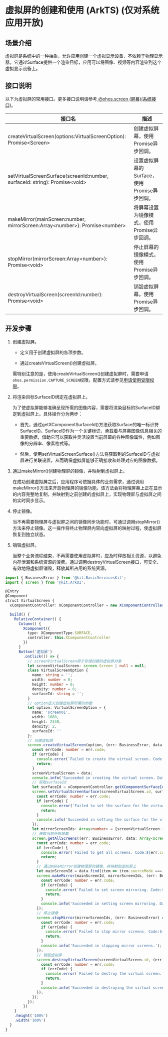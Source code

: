 # 虚拟屏的创建和使用 (ArkTS) (仅对系统应用开放)

## 场景介绍

虚拟屏是系统中的一种抽象，允许应用创建一个虚拟显示设备，不依赖于物理显示器。它通过Surface提供一个渲染目标，应用可以将图像、视频等内容渲染到这个虚拟显示设备上。

## 接口说明

以下为虚拟屏的常用接口。更多接口说明请参考[ @ohos.screen (屏幕)(系统接口)](../reference/apis-arkui/js-apis-screen-sys.md)。

| 接口名                                                       | 描述                                         |
| ------------------------------------------------------------ | -------------------------------------------- |
| createVirtualScreen(options:VirtualScreenOption): Promise&lt;Screen&gt; | 创建虚拟屏幕，使用Promise异步回调。          |
| setVirtualScreenSurface(screenId:number, surfaceId: string): Promise&lt;void&gt; | 设置虚拟屏幕的Surface，使用Promise异步回调。 |
| makeMirror(mainScreen:number, mirrorScreen:Array&lt;number&gt;): Promise&lt;number&gt; | 将屏幕设置为镜像模式，使用Promise异步回调。  |
| stopMirror(mirrorScreen:Array&lt;number&gt;): Promise&lt;void&gt; | 停止屏幕的镜像模式，使用Promise异步回调。    |
| destroyVirtualScreen(screenId:number): Promise&lt;void&gt;   | 销毁虚拟屏幕，使用Promise异步回调。          |

## 开发步骤

1. 创建虚拟屏。

   - 定义用于创建虚拟屏的各项参数。

   - 通过createVirtualScreen()创建虚拟屏。

   需特别注意的是，使用createVirtualScreen()创建虚拟屏时，需要申请`ohos.permission.CAPTURE_SCREEN`权限，配置方式请参见[申请使用受限权限](../security/AccessToken/declare-permissions-in-acl.md)。

2. 将渲染目标SurfaceID绑定在虚拟屏上。

   为了使虚拟屏能够准确呈现所需的图像内容，需要将渲染目标的SurfaceID绑定到虚拟屏上。具体操作分为两步：

   - 首先，通过getXComponentSurfaceId()方法获取Surface的唯一标识符SurfaceID。SurfaceID作为一个关键标识，承载着与屏幕图像信息相关的重要数据，借助它可以获取并灵活设置当前屏幕的各种图像属性，例如图像的分辨率、像素格式等。

   - 然后，使用setVirtualScreenSurface()方法将获取到的SurfaceID与虚拟屏进行关联设置，从而确保虚拟屏能够正确接收和处理对应的图像数据。

3. 通过makeMirror()创建物理屏的镜像，并映射到虚拟屏上。

   在成功创建虚拟屏之后，应用程序可依据具体的业务需求，通过调用makeMirror()方法来开启物理屏的镜像功能。该方法会将物理屏幕上正在显示的内容完整地复制，并映射到之前创建的虚拟屏上，实现物理屏与虚拟屏之间的实时同步显示。

4. 停止镜像。

   当不再需要物理屏与虚拟屏之间的镜像同步功能时，可通过调用stopMirror()方法来停止镜像。这一操作将终止物理屏内容向虚拟屏的映射过程，使虚拟屏恢复到独立状态。

5. 销毁虚拟屏。

   当整个业务流程结束，不再需要使用虚拟屏时，应及时释放相关资源，以避免内存泄漏和系统资源的浪费。通过调用destroyVirtualScreen接口，可安全、有效地将虚拟屏销毁，释放其所占用的系统资源。

```ts
import { BusinessError } from '@kit.BasicServicesKit';
import { screen } from '@kit.ArkUI';

@Entry
@Component
struct VirtualScreen {
  xComponentController: XComponentController = new XComponentController();

  build() {
    RelativeContainer() {
      Column() {
        XComponent({
          type: XComponentType.SURFACE,
          controller: this.XComponentController
        })
      }
      Button('虚拟屏')
        .onClick(() => {
          // screenVirtualScreen用于存储创建的虚拟屏对象
          let screenVirtualScreen: screen.Screen | null = null;
          class VirtualScreenOption {
            name: string = '';
            width: number = 0;
            height: number = 0;
            density: number = 0;
            surfaceId: string = '';
          }
          // option定义创建虚拟屏所需的参数
          let option: VirtualScreenOption = {
            name: 'screen01',
            width: 1080,
            height: 2340,
            density: 2,
            surfaceId: ''
          };
          // 创建虚拟屏
          screen.createVirtualScreen(option, (err: BusinessError, data: screen.Screen) => {
            const errCode: number = err.code;
            if (errCode) {
              console.error(`Failed to create the virtual screen. Code:${err.code},message is ${err.message}`);
              return;
            }
            screenVirtualScreen = data;
            console.info('Succeeded in creating the virtual screen. Data: ' + JSON.stringify(data));
            // 获取surfaceId
            let surfaceId = xComponentController.getXComponentSurfaceId();
            screen.setVirtualScreenSurface(screenVirtualScreen.id, surfaceId, (err: BusinessError) => {
              const errCode: number = err.code;
              if (errCode) {
                console.error(`Failed to set the surface for the virtual screen. Code:${err.code},message is ${err.message}`);
                return;
              }
              console.info('Succeeded in setting the surface for the virtual screen.');
            });
            let mirrorScreenIds: Array<number> = [screenVirtualScreen.id];
            // 获取当前所有屏幕
            screen.getAllScreens((err: BusinessError, data: Array<screen.Screen>) => {
              const errCode: number = err.code;
              if (errCode) {
                console.error(`Failed to get all screens. Code:${err.code},message is ${err.message}`);
                return;
              }
              // 通过makeMirror创建物理屏的镜像，并映射到虚拟屏上
              let mainScreenId = data.find(item => item.sourceMode === 0)?.id;
              screen.makeMirror(mainScreenId, mirrorScreenIds, (err: BusinessError, data: number) => {
                const errCode: number = err.code;
                if (errCode) {
                  console.error(`Failed to set screen mirroring. Code:${err.code},message is ${err.message}`);
                  return;
                }
                console.info('Succeeded in setting screen mirroring. Data: ' + JSON.stringify(data));
              });
              // 停止镜像
              screen.stopMirror(mirrorScreenIds, (err: BusinessError) => {
                const errCode: number = err.code;
                if (errCode) {
                  console.error(`Failed to stop mirror screens. Code:${err.code},message is ${err.message}`);
                  return;
                }
                console.info('Succeeded in stopping mirror screens.');
              });
              // 销毁虚拟屏
              screen.destroyVirtualScreen(screenVirtualScreen.id, (err: BusinessError) => {
                const errCode: number = err.code;
                if (errCode) {
                  console.error(`Failed to destroy the virtual screen. Code:${err.code},message is ${err.message}`);
                  return;
                }
                console.info('Succeeded in destroying the virtual screen.');
              });
            });
          });
        })
    }
    .height('100%')
    .width('100%')
  }
}
```